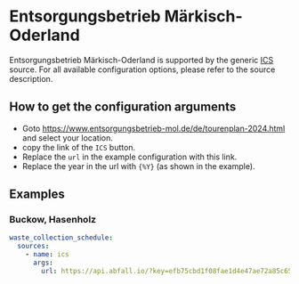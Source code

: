 # Entsorgungsbetrieb Märkisch-Oderland

Entsorgungsbetrieb Märkisch-Oderland is supported by the generic [ICS](/doc/source/ics.md) source. For all available configuration options, please refer to the source description.


## How to get the configuration arguments

- Goto <https://www.entsorgungsbetrieb-mol.de/de/tourenplan-2024.html> and select your location.  
- copy the link of the `ICS` button.
- Replace the `url` in the example configuration with this link.
- Replace the year in the url with `{%Y}` (as shown in the example).

## Examples

### Buckow, Hasenholz

```yaml
waste_collection_schedule:
  sources:
    - name: ics
      args:
        url: https://api.abfall.io/?key=efb75cbd1f08fae1d4e47ae72a85c655&mode=export&idhousenumber=7701&wastetypes=18,2139,20,2639,295,42,1480&timeperiod={%Y}0101-{%Y}1231&showinactive=false&type=ics
```
